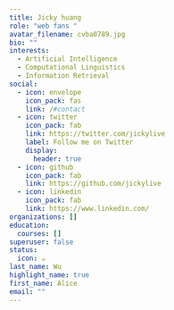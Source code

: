 ```yaml
---
title: Jicky huang
role: "web fans "
avatar_filename: cvba0789.jpg
bio: ""
interests:
  - Artificial Intelligence
  - Computational Linguistics
  - Information Retrieval
social:
  - icon: envelope
    icon_pack: fas
    link: /#contact
  - icon: twitter
    icon_pack: fab
    link: https://twitter.com/jickylive
    label: Follow me on Twitter
    display:
      header: true
  - icon: github
    icon_pack: fab
    link: https://github.com/jickylive
  - icon: linkedin
    icon_pack: fab
    link: https://www.linkedin.com/
organizations: []
education:
  courses: []
superuser: false
status:
  icon: ☕️
last_name: Wu
highlight_name: true
first_name: Alice
email: ""
---
```


